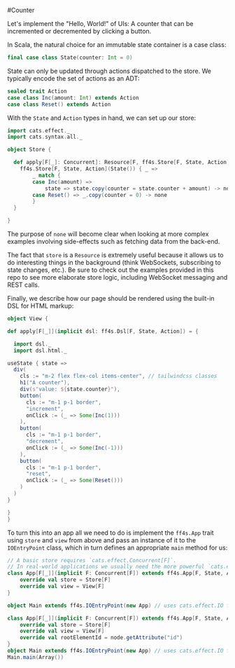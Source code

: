 #Counter

Let's implement the "Hello, World!" of UIs:
A counter that can be incremented or decremented by clicking a button.

In Scala, the natural choice for an immutable state container is a case class:

```scala mdoc:js:shared
final case class State(counter: Int = 0)
```

State can only be updated through actions dispatched to the store.
We typically encode the set of actions as an ADT:

```scala mdoc:js:shared
sealed trait Action
case class Inc(amount: Int) extends Action
case class Reset() extends Action
```

With the `State` and `Action` types in hand, we can set up our store:

```scala mdoc:js:shared
import cats.effect._
import cats.syntax.all._

object Store {

  def apply[F[_]: Concurrent]: Resource[F, ff4s.Store[F, State, Action]] =
    ff4s.Store[F, State, Action](State()) { _ =>
        _ match {
        case Inc(amount) =>
            state => state.copy(counter = state.counter + amount) -> none
        case Reset() => _.copy(counter = 0) -> none
        }
  }

}

```

The purpose of `none` will become clear when looking at more complex examples
involving side-effects such as fetching data from the back-end.

The fact that `store` is a `Resource` is extremely useful because it allows
us to do interesting things in the background (think WebSockets,
subscribing to state changes, etc.).
Be sure to check out the examples provided in this repo to see more elaborate
store logic, including WebSocket messaging and REST calls.

Finally, we describe how our page should be rendered using the built-in DSL
for HTML markup:

```scala mdoc:js:shared
object View {

def apply[F[_]](implicit dsl: ff4s.Dsl[F, State, Action]) = {

  import dsl._
  import dsl.html._

useState { state =>
  div(
    cls := "m-2 flex flex-col items-center", // tailwindcss classes
    h1("A counter"),
    div(s"value: ${state.counter}"),
    button(
      cls := "m-1 p-1 border",
      "increment",
      onClick := (_ => Some(Inc(1)))
    ),
    button(
      cls := "m-1 p-1 border",
      "decrement",
      onClick := (_ => Some(Inc(-1)))
    ),
    button(
      cls := "m-1 p-1 border",
      "reset",
      onClick := (_ => Some(Reset()))
    )
  )
}

}
}
```

To turn this into an app all we need to do is implement the `ff4s.App`
trait using `store` and `view` from above and pass an
instance of it to the `IOEntryPoint` class, which in turn defines an
appropriate `main` method for us:

```scala mdoc:js:compile-only
// A basic store requires `cats.effect.Concurrent[F]`.
// In real-world applications we usually need the more powerful `cats.effect.Async[F]`.
class App[F[_]](implicit F: Concurrent[F]) extends ff4s.App[F, State, Action] {
    override val store = Store[F]
    override val view = View[F]
}

object Main extends ff4s.IOEntryPoint(new App) // uses cats.effect.IO for F
```

```scala mdoc:js:invisible
class App[F[_]](implicit F: Concurrent[F]) extends ff4s.App[F, State, Action] {
    override val store = Store[F]
    override val view = View[F]
    override val rootElementId = node.getAttribute("id")
}
object Main extends ff4s.IOEntryPoint(new App) // uses cats.effect.IO for F
Main.main(Array())
```
